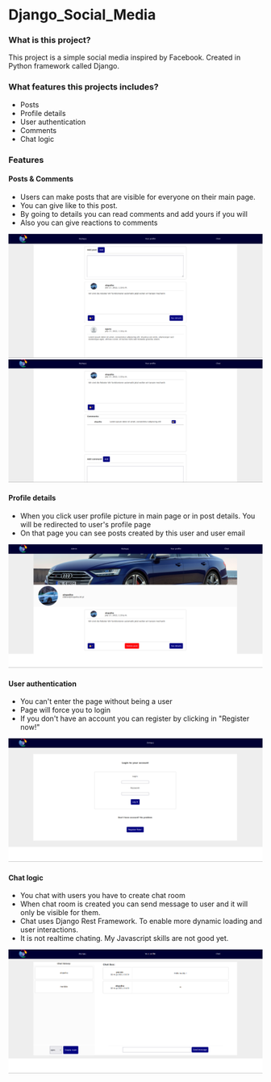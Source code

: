 # Django_Social_Media

### What is this project?

This project is a simple social media inspired by Facebook. Created in Python framework called Django.

### What features this projects includes?

- Posts
- Profile details
- User authentication
- Comments 
- Chat logic

### Features

#### Posts & Comments

- Users can make posts that are visible for everyone on their main page.
- You can give like to this post.
- By going to details you can read comments and add yours if you will
- Also you can give reactions to comments

![scr21!](screenshots/scr2.png)
![scr31!](screenshots/scr3.png)

#### Profile details 

- When you click user profile picture in main page or in post details. You will be redirected to user's profile page
- On that page you can see posts created by this user and user email

![scr41!](screenshots/scr4.png)

#### User authentication

- You can't enter the page without being a user
- Page will force you to login
- If you don't have an account you can register by clicking in "Register now!"

![scr51!](screenshots/scr5.png)

#### Chat logic

- You chat with users you have to create chat room
- When chat room is created you can send message to user and it will only be visible for them.
- Chat uses Django Rest Framework. To enable more dynamic loading and user interactions.
- It is not realtime chating. My Javascript skills are not good yet.

![scr11!](screenshots/scr1.png)

